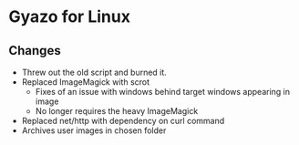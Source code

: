 # Gyazo for Linux

## Changes
- Threw out the old script and burned it.
- Replaced ImageMagick with scrot
    - Fixes of an issue with windows behind target windows appearing in image
    - No longer requires the heavy ImageMagick
- Replaced net/http with dependency on curl command
- Archives user images in chosen folder